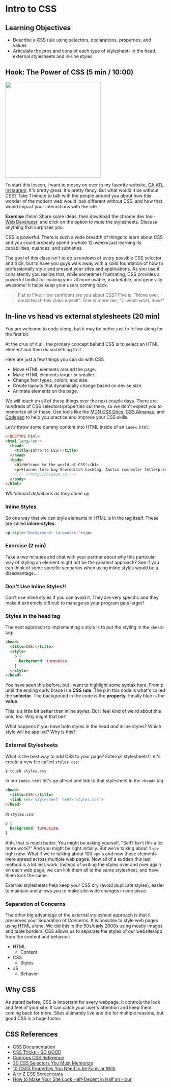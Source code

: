 
# Intro to CSS

## Learning Objectives

- Describe a CSS rule using selectors, declarations, properties, and values
- Articulate the pros and cons of each type of stylesheet- in the head, external stylesheets and in-line styles

<!-- - Define "cascading" in the context of CSS specificity -->

<!-- - Style the size, color, border, text, and font of all elements of a given tag on a page
- Demonstrate the use of class and ID selectors to target specific element(s)
- Distinguish between block and inline display values
- Identify the components of the box model
- Differentiate between the border-box and content-box values for box-sizing
- Apply knowledge of the box model to adjust spacing between and around elements on a page -->

## Hook: The Power of CSS (5 min / 10:00)

<img src="https://huangxuan.me/css-sucks-2015/attach/joke/css_is_awesome.png" width="300" >

To start this lesson, I want to mosey on over to my favorite website, [GA ATL Instagram](https://www.instagram.com/_gaatlanta/?hl=en). It's pretty great. It's pretty fancy. But what would it be without CSS? Take 1 minute to talk with the people around you about how this wonder of the modern web would look different without CSS, and how that would impact your interactions with the site.

**Exercise** (1min) Share some ideas, then download the chrome dev tool- [Web Developer](https://chrome.google.com/webstore/detail/web-developer/bfbameneiokkgbdmiekhjnmfkcnldhhm?hl=en-US), and click on the option to mute the stylesheets. Discuss anything that surprises you.

CSS is powerful. There is such a wide breadth of things to learn about CSS and you could probably spend a whole 12-weeks just learning its capabilities, nuances, and subtleties. 

The goal of this class isn't to do a rundown of every possible CSS selector and trick, but to have you guys walk away with a solid foundation of how to professionally style and present your sites and applications. As you use it consistently you realize that, while sometimes frustrating, CSS provides a powerful toolkit for making your UI more usable, marketable, and generally awesome!  It helps keep your users coming back.  

> Fist to Five: How confident are you about CSS? Five is, "Move over, I could teach this class myself". One is more like, "C-what-what, now?"

## In-line vs head vs external stylesheets (20 min)

You are welcome to code along, but it may be better just to follow along for the first bit. 

At the crux of it all, the primary concept behind CSS is to select an HTML element and then do something to it. 

Here are just a few things you can do with CSS
- Move HTML elements around the page.
- Make HTML elements larger or smaller.
- Change font types, colors, and size.
- Create layouts that dynamically change based on devise size.
- Animate elements on the page.

We will touch on all of these things over the next couple days.  There are hundreds of CSS selectors/properties out there, so we don't expect you to memorize all of these.  Use tools like the [MDN CSS Docs](https://developer.mozilla.org/en-US/docs/Web/CSS/Reference), [CSS Almanac](https://css-tricks.com/almanac/), and [Codepen](https://codepen.io/pens/) to help you practice and improve your CSS skills.


Let's throw some dummy content into HTML inside of an `index.html`:

```html
<!DOCTYPE html>
<html lang="en">
  <head>
    <title>Intro to CSS!</title>
  </head>
  <body>
    <h1>Welcome to the world of CSS!</h1>
    <p>Flannel tote bag Shoreditch hashtag. Austin scenester letterpress, gastropub Intelligentsia cardigan bespoke polaroid tofu single-origin coffee listicle stumptown swag distillery. Cred actually beard, master cleanse sartorial four dollar toast typewriter lo-fi tilde Etsy try-hard. Swag plaid mlkshk, twee typewriter ennui blog butcher lumbersexual taxidermy Bushwick 90's sartorial fingerstache. Wes Anderson Thundercats fashion axe ethical, put a bird on it bitters leggings umami American Apparel Helvetica. Paleo PBR Vice kale chips High Life fap. McSweeney's Schlitz vinyl, put a bird on it taxidermy Carles cronut Marfa Etsy kale chips Bushwick selfies.</p>
    <!-- /*http://hipsum.co -->
  </body>
</html>
```

*Whiteboard definitions as they come up*

### Inline Styles

So one way that we can style elements in HTML is in the tag itself. These are called **inline-styles**:

```html
<p style="background: turquoise;"></p>
```

### Exercise (2 min)
Take a two minutes and chat with your partner about why this particular way of styling an element might not be the greatest approach? See if you can think of some specific scenarios when using inline styles would be a disadvantage...

### Don't Use Inline Styles!!

Don't use inline styles if you can avoid it. They are very specific and they make it extremely difficult to manage as your program gets larger! 

### Styles in the head tag

The next approach to implementing a style is to put the styling in the `<head>` tag:

```html
<head>
  <title>CSS!</title>
  <style>
    p {
      background: turquoise;
    }
  </style>
</head>
```

You have seen this before, but I want to highlight some syntax here. From p until the ending curly brace is a **CSS rule**. The p in this code is what's called the **selector**. The background in the code is the **property**. Finally blue is the **value**.

This is a little bit better than inline styles. But I feel kind of weird about this one, too. Why might that be?

What happens if you have both styles in the head *and* inline styles? Which style will be applied? Why is this?

### External Stylesheets

What is the best way to add CSS to your page? External stylesheets! Let's create a new file called `styles.css`:

```bash
$ touch styles.css
```

In our `index.html` let's go ahead and link to that stylesheet in the `<head>` tag:

```html
<head>
  <title>CSS!</title>
  <link rel='stylesheet' href='styles.css'>
</head>
```

In `styles.css`:

```css
p {
  background: turquoise;
}
```

Ahh, that is much better. You might be asking yourself, "Self? Isn't this a lot more work?" And you might be right initially. But we're talking about 1 `<p>` right now. What if we're talking about 100 `<p>`'s and now those elements were spread across multiple web pages. Now all of a sudden this last method is a lot less work.  Instead of writing the styles over and over again on each web page, we can link them all to the same stylesheet, and have them look the same.  

External stylesheets help keep your CSS dry (avoid duplicate styles), easier to maintain and allows you to make site-wide changes in one place. 

### Separation of Concerns

The other big advantage of the external stylesheet approach is that it preserves your Separation of Concerns. It is possible to style web pages using HTML alone. We did this in the 90s/early 2000s using mostly images and table borders. CSS allows us to separate the styles of our website/app from the content and behavior:

- HTML
  - Content
- CSS
  - Styles
- JS
  - Behavior

## Why CSS

As stated before, CSS is important for every webpage.  It controls the look and feel of your site.  It can catch your user's attention and keep them coming back for more.  Sites ultimately live and die for multiple reasons, but good CSS is a huge factor.   


<!-- ## CSS Selectors (15 min)

As you can see, there is more than one place to target elements. There are also multiple WAYS you can target elements. Let's throw some additional content into the  `index.html`:

```html
<body>
  <h1>Hello world!</h1>
  <p>This is some fake dummy content. It doesn't matter what it is! Whatever you want! Smelly fish create beautiful works of art in order to achieve world peace.</p>
  <p class="red">This paragraph tag element has a class of "red".</p>
  <p class="red" id="green">This paragraph tag element has an id of "green".</p>
  <div class="red">This div tag element has a class of "red".</div>
</body>
```

All I did here was add two `<p>` elements and added a class of "red" to both and an id of "green" to the last. Additionally I added a `<div>` element with a class of "red".

The first thing I want to do is make it so that all elements with the class of "red" have a background of red. In our `styles.css`:

```css
.red {
  background: red;
}
```

Awesome, but I think I want just the `<p>` elements with that class name to have a background of red. So in `styles.css`:

```css
p.red {
  background: red;
}
```

Finally to select an element with an id you use `#`. I am going to change the background color of the p element with class of "green" in our `styles.css`:

```css
#green {
  background: green;
}
```

*whiteboard common selectors as well as let them know about references at the bottom of the page*

## CSS Specificity (10 min)
If I change the css selector from `p.red` back to `.red` you'll notice that the paragraph element with the id of green is still green. This is because of CSS Specificity. While CSS cascades from top to bottom. The CSS that is applied depends on Specificity as well. Take the following example:

```css
#green {
  background: green;
}

.red {
  background: blue;
}

.red {
  background: red;
}
```

In this example the elements that have the class red, will ultimately have a background of red even though blue was set first because it takes the last declared property. However, even though the `#green` selector was written first, it has a higher specificity and therefore overides the following background properties.

The following list of selector types is by increasing specificity:

- Universal selectors (e.g., '\*')
- Type selectors (e.g., h1)
- Class selectors (e.g., .example)
- Attributes selectors (e.g., [type="radio"])
- Pseudo-classes (e.g., :hover)
- ID selectors (e.g., #example)
- Inline style (e.g., style="font-weight:bold")

You can read more about CSS specificity [here](https://developer.mozilla.org/en-US/docs/Web/CSS/Specificity)
You can access a CSS specificty calculator [here](http://specificity.keegan.st)

## The Box Model! (15 min / 10:50)
> One of the tricky things about CSS at first is the Box Model. But it's actually really simple. Let's break it down.

![](https://dl.dropboxusercontent.com/s/capg35hblhr6o7v/Screenshot%202015-10-13%2014.11.39.png?dl=0)

Any HTML element can be considered a box, and so the box model applies to all HTML elements. If you select an element prescribe it a height and width, the content itself will be that height and width.

What the size doesn't include:
- padding
- border
- margin

Let's go into our existing `index.html` and `styles.css` and add some stuff to illustrate what I mean. In `index.html`:

```html
<p>This is a paragraph</p>
<p class="padding">This is a paragraph</p>
```

In `styles.css`:

```css
p {
  background: red;
  height: 100px;
  width: 20%;
}
```

Lets check this out in our chrome browser with the developer tools. As you can see, everything is identical. Which makes sense. Let's go ahead and add some padding to the html element with class "padding". In `styles.css`:

```css
p {
  background: red;
  height: 100px;
  width: 20%;
}

p.padding {
  padding:10px;
}
```

> Well that's certainly interesting. Even though the dimensions are the same. The element with padding is larger.

Let go ahead and add `margin: 10px;` and `border: 10px solid black;` to the padding class as well. Let's inspect that element in the browser and you can see Chrome's clear depiction of content, padding, border and margin.

All these different sizings can be confusing. This can especially be frustrating when you think something's 20 % when in actuality it isn't.  Enter box-sizing.

At the top of our `styles.css`:

```css
* {
  box-sizing: border-box;
}
```

Now when we refresh, all of our 20% widths are the same regardless of padding. It also includes border! However, it does not include the margin.

## CSS Properties and Values (5 min)

Man, there's alot of them. We've seen many just in this lesson thus far. There are far more than I can cover. Additionally, there is just no way to know them all. Unless you are a CSS savant. Fortunately, there are some great references. Here are just a few! -->

## CSS References

- [CSS Documentation](https://developer.mozilla.org/en-US/docs/Web/CSS/Reference)
- [CSS Tricks - SO GOOD](https://css-tricks.com)
- [Codrops CSS Reference](http://tympanus.net/codrops/css_reference/)
- [30 CSS Selectors You Must Memorize](http://code.tutsplus.com/tutorials/the-30-css-selectors-you-must-memorize--net-16048)
- [10 CSS3 Properties You Need to be Familiar With](http://code.tutsplus.com/tutorials/10-css3-properties-you-need-to-be-familiar-with--net-16417)
- [A to Z CSS Screencasts](http://www.atozcss.com/)
- [How to Make Your Site Look Half-Decent in Half an Hour](https://24ways.org/2012/how-to-make-your-site-look-half-decent)

<!-- ##BREAK (10 min)

## We do- Wendy G Bite *Code Along* (60 min / 11:20)


$ git clone https://github.com/ga-dc/wendy_bite

I think we can knock out an easy one early on. I can see by looking at that page that the background color and text color are mostly similar. Additionally centering everything and giving it a little bit of a buffer with the padding/border/margin on the edges will be nice. Let's go ahead and change that in `styles.css`:

```css
body{
  background: #444;
  color: #fff;
  border: 5px solid #777;
  margin: 2em auto;
  padding: 2em;

}
```

Alright, just with 5 properties already looking a lot better! I think we can do another quick fix by just centering the text for the header and footer.

```css
header, footer{
  text-align: center;
}
```

I think the default link color is bothering me. Lets ahead and change that and while were at it change the links to bold, they look bold to me:

```css
a {
  color: #66CD9B;
  font-weight: bold;
}
```

I'm digging those lines above and below that main section. Let's go ahead and add that:

```css
section {
  border-color: #ccc;
  border-width: 1px 0;
  border-style: solid;
  /*add padding and margin as necessary*/
}
```

Our words are too close together, lets fix that:

```css
p {
  line-height:1.5;
}
```

Man, this is already looking pretty close! Now just some small things. Theres a tiny border around the image, but its not directly on the image. I also notice that the text in the example isn't butting right up next to the image either. Let's fix all of that!

```css
img {
  border: 1px solid #ccc;
  padding: 5px;
  margin-left: 1em;
  margin-bottom: 1em;
}
```

I think that's pretty good. There's some minor tweaks that can be made. Like font and changing the color for active links. If there's extra time, let's try a document dive... -->

<!-- ## HW
[Hippy Portfolio](https://github.com/ga-dc/hippy-portfolio) -->

<!-- ## Quiz Questions

- What is the difference between `display`'s `block`, `inline-block`, and `inline` values?
- What are the components of the box model and what do we use it for?
- What is specificity? How is it related to class and id selectors?
 -->